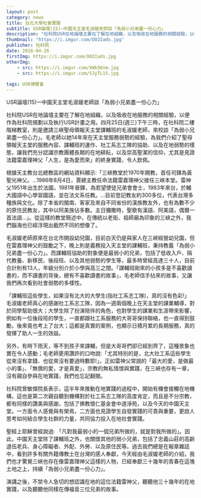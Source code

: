 ```yaml
---
layout: post
category: news
title: 台北大學社會實踐
subtitle: USR論壇(15)—中園天主堂毛淑媛老師談「為弱小兄弟盡一份心力」
description: "社科院USR在地論壇主要在了解在地組織，以及吸收在地服務的相關經驗，以便作為社科院規劃以及執行USR計畫之用..."
thumbnail: "https://i.imgur.com/OO2Iads.jpg"
publisher: 社科院
date: 2018-04-26
firstImg: https://i.imgur.com/OO2Iads.jpg
otherImg:
    - src: https://i.imgur.com/XWk5Knm.jpg
    - src: https://i.imgur.com/5JyTL15.jpg
    
tags: USR博覽會
---
```


USR論壇(15)—中園天主堂毛淑媛老師談「為弱小兄弟盡一份心力」

社科院USR在地論壇主要在了解在地組織，以及吸收在地服務的相關經驗，以便作為社科院規劃以及執行USR計畫之用。四月25日(週三)下午三時，在社科院二樓階梯教室，則是邀請三峽聖母領報天主堂課輔班的毛淑媛老師，來校談「為弱小兄弟盡一份心力」。毛老師以她14年來在天主堂服務弱勢的經驗，為我們介紹了聖母領報天主堂的服務內容、課輔班的運作、社工系志工隊的協助、以及在地弱勢的樣態，讓我們充分認識宗教團體長期的在地耕耘，以及崇高聖潔的信仰，尤其是見證法籍雷嘉理神父「人生，是為愛而來」的終身實踐，令人欽佩。

根據天主教台北總教區的網站資料顯示:「三峽教堂於1970年開教，首任司鐸為黃聖光神父。…1986年8月4日，賈總主教任命法籍雷嘉理神父接任三峽本堂。雷神父1951年出生於法國，1981年晉鐸，為若望使徒兄弟會會士，1983年來台，於輔大國語中心學習國語，並在法文系任教。…目前登記教友約300多位，代表台灣多種族與文化。除了本省的閩南、客家及來自不同省份的漢族教友外，也有為數不少的原住民教友，其中以阿美族佔多數。主日彌撒時，聖歌有漢語、阿美語，偶爾一首法語…」。從這樣的教堂簡述中，在傳統以老街、祖師廟為印象的三峽之外，我們腦海也已經浮現出截然不同的想像了。

毛淑媛老師原來在台北市開設幼兒園，目前白天仍是與家人在三峽經營幼兒園，但在雷嘉理神父的鼓勵之下，晚上則是義務投入天主堂的課輔班，秉持教義「為弱小兄弟盡一份心力」。而課輔班協助的對象便是最弱小的兄弟，包括了低收入戶、隔代教養、新移民、後段班、以及其他弱勢的學生等，最多時曾經高達三十人，目前合計則有13人，年級分別介於小學與高三之間。「課輔班剛來的小孩多是不喜歡讀書的，而不讀書的背後，總有不喜歡讀書的故事」，毛老師信手拈來的故事，又讓我們再次看到社會弱勢的多樣性。

「課輔班這些學生，如果沒有北大的大學生(指社工系志工隊)，真的沒有色彩!」毛淑媛老師真心的感謝社工系志工隊，因為一週兩個晚上在天主堂的課業輔導，對於同學幫助很大；大學生除了扮演陪伴的角色，也對學生的課業和生涯帶來影響，例如有一位後段班的學生，一直都跟社工系服務的大哥哥保持聯絡，也一直得到鼓勵，後來竟也考上了台大；這都是真實的案例，也顯示日積月累的長期服務，真的發揮了助人一生的效益。

另外，有時下雨天，等不到孩子來課輔，但是大哥哥們卻已經到齊了，這種景象也實在令人感動；毛老師更用讚許的口吻說:「尤其特別的是，北大社工系這些學生從來沒有拿錢、也從來沒有要過時數耶!」。正如雷神父常說的「最大的愛，是做最小的事」、「無償的愛，才是真愛」，宗教的無私情懷與實踐，在三峽也存有一章，沒有親自參與在地實踐，我們也忘記翻閱。

社科院曾敏傑院長表示，這半年來推動在地實踐的過程中，開始有機會接觸在地機構，這也是第二次親自聽到機構對於社工系志工隊的高度肯定，而且是不分宗教，都有同樣的讚美與感謝，包括了佛教懷仁基金會中道淨苑，以及今天的中園天主堂。一方面令人感覺與有榮焉，二方面也見證學生自發實踐的可貴與重要，更啟人思考如何結合學生社群的力量，共同協力投入在地社會實踐。

聖經上耶穌曾經說過: 「凡對我最弱小的一個兄弟所做的，就是對我所做的」。因此，中園天主堂除了課輔班之外，也關懷其他的弱小兄弟，包括了忠義山莊的高齡退伍老兵、身心障礙者、外配、外勞、以及原住民等。過去我們總是在報章雜誌中，看到許多有關外籍傳教士在台灣的感人奉獻，今天經由毛淑媛老師的介紹，我們也才驚覺三峽也存在像雷嘉理神父這樣的人物，已經奉獻三十幾年的青春在這塊土地之上，持續「為弱小兄弟盡一份心力」。

演講之後，不禁令人急切的想認識在地的這位法籍雷神父，聽聽他三十幾年的在地實踐，以及聽聽他同樣在傳福音三位兄弟的故事。